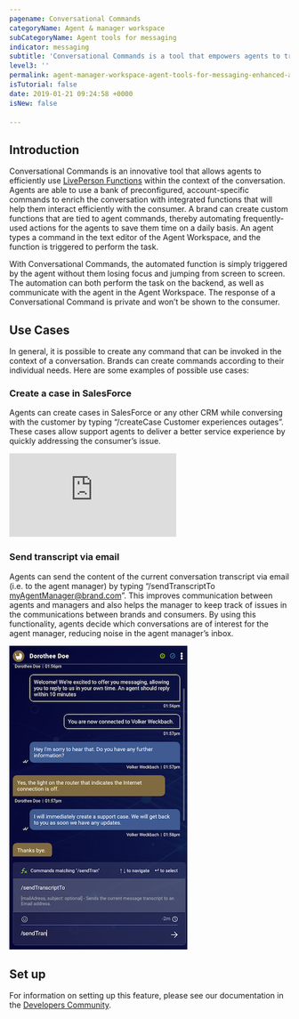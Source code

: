 ```yaml
---
pagename: Conversational Commands
categoryName: Agent & manager workspace
subCategoryName: Agent tools for messaging
indicator: messaging
subtitle: 'Conversational Commands is a tool that empowers agents to trigger automated actions using text commands'
level3: ''
permalink: agent-manager-workspace-agent-tools-for-messaging-enhanced-agent-workspace-for-messaging-conversational-commands.html
isTutorial: false
date: 2019-01-21 09:24:58 +0000
isNew: false

---
```


## Introduction

Conversational Commands is an innovative tool that allows agents to efficiently use [LivePerson Functions](developer-tools-liveperson-functions.html) within the context of the conversation. Agents are able to use a bank of preconfigured, account-specific commands to enrich the conversation with integrated functions that will help them interact efficiently with the consumer. A brand can create custom functions that are tied to agent commands, thereby automating frequently-used actions for the agents to save them time on a daily basis. An agent types a command in the text editor of the Agent Workspace, and the function is triggered to perform the task.

With Conversational Commands, the automated function is simply triggered by the agent without them losing focus and jumping from screen to screen. The automation can both perform the task on the backend, as well as communicate with the agent in the Agent Workspace. The response of a Conversational Command is private and won’t be shown to the consumer.

## Use Cases

In general, it is possible to create any command that can be invoked in the context of a conversation. Brands can create commands according to their individual needs. Here are some examples of possible use cases:

### Create a case in SalesForce

Agents can create cases in SalesForce or any other CRM while conversing with the customer by typing “/createCase Customer experiences outages”. These cases allow support agents to deliver a better service experience by quickly addressing the consumer’s issue.

<iframe style="max-width: 750px;" src="https://player.vimeo.com/video/377548526" frameborder="0" webkitallowfullscreen mozallowfullscreen allowfullscreen></iframe>

### Send transcript via email

Agents can send the content of the current conversation transcript via email (i.e. to the agent manager) by typing “/sendTranscriptTo myAgentManager@brand.com”. This improves communication between agents and managers and also helps the manager to keep track of issues in the communications between brands and consumers. By using this functionality, agents decide which conversations are of interest for the agent manager, reducing noise in the agent manager’s inbox.

![](img/conversational-commands-4.png)

## Set up

For information on setting up this feature, please see our documentation in the [Developers Community](https://developers.liveperson.com/liveperson-functions-integrations-conversational-commands.html).

